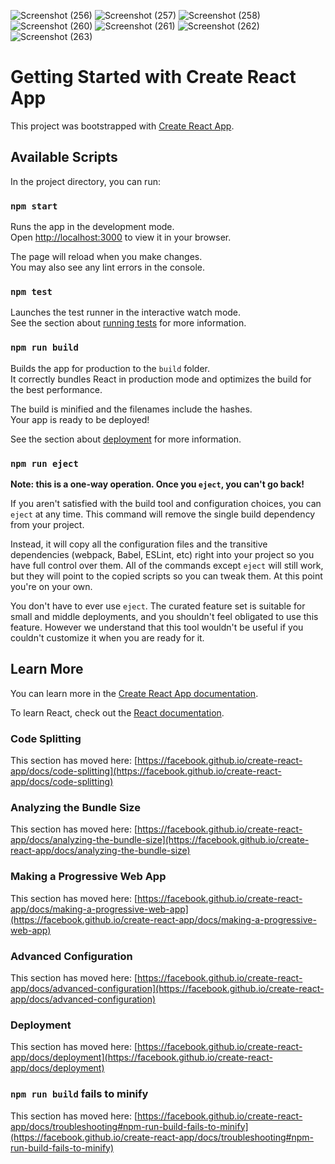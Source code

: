 ![Screenshot (256)](https://github.com/Liad-hossain/myportfolio/assets/73576013/070f4324-422c-4438-997e-f707950f750a)
![Screenshot (257)](https://github.com/Liad-hossain/myportfolio/assets/73576013/8aaf895b-1518-4d8b-98d1-d91f3c096010)
![Screenshot (258)](https://github.com/Liad-hossain/myportfolio/assets/73576013/b5048a11-d6a1-45fd-84ea-99d7c4476943)
![Screenshot (260)](https://github.com/Liad-hossain/myportfolio/assets/73576013/d3580f72-e988-4a58-9ea2-1efe1b73899d)
![Screenshot (261)](https://github.com/Liad-hossain/myportfolio/assets/73576013/7d3f07d8-fc64-43d4-b992-974e25ad7a5c)
![Screenshot (262)](https://github.com/Liad-hossain/myportfolio/assets/73576013/22381874-5b65-4906-91a9-26962f26dc78)
![Screenshot (263)](https://github.com/Liad-hossain/myportfolio/assets/73576013/27cda45b-8c5a-4778-85ac-98c829228df5)

# Getting Started with Create React App

This project was bootstrapped with [Create React App](https://github.com/facebook/create-react-app).

## Available Scripts

In the project directory, you can run:

### `npm start`

Runs the app in the development mode.\
Open [http://localhost:3000](http://localhost:3000) to view it in your browser.

The page will reload when you make changes.\
You may also see any lint errors in the console.

### `npm test`

Launches the test runner in the interactive watch mode.\
See the section about [running tests](https://facebook.github.io/create-react-app/docs/running-tests) for more information.

### `npm run build`

Builds the app for production to the `build` folder.\
It correctly bundles React in production mode and optimizes the build for the best performance.

The build is minified and the filenames include the hashes.\
Your app is ready to be deployed!

See the section about [deployment](https://facebook.github.io/create-react-app/docs/deployment) for more information.

### `npm run eject`

**Note: this is a one-way operation. Once you `eject`, you can't go back!**

If you aren't satisfied with the build tool and configuration choices, you can `eject` at any time. This command will remove the single build dependency from your project.

Instead, it will copy all the configuration files and the transitive dependencies (webpack, Babel, ESLint, etc) right into your project so you have full control over them. All of the commands except `eject` will still work, but they will point to the copied scripts so you can tweak them. At this point you're on your own.

You don't have to ever use `eject`. The curated feature set is suitable for small and middle deployments, and you shouldn't feel obligated to use this feature. However we understand that this tool wouldn't be useful if you couldn't customize it when you are ready for it.

## Learn More

You can learn more in the [Create React App documentation](https://facebook.github.io/create-react-app/docs/getting-started).

To learn React, check out the [React documentation](https://reactjs.org/).

### Code Splitting

This section has moved here: [https://facebook.github.io/create-react-app/docs/code-splitting](https://facebook.github.io/create-react-app/docs/code-splitting)

### Analyzing the Bundle Size

This section has moved here: [https://facebook.github.io/create-react-app/docs/analyzing-the-bundle-size](https://facebook.github.io/create-react-app/docs/analyzing-the-bundle-size)

### Making a Progressive Web App

This section has moved here: [https://facebook.github.io/create-react-app/docs/making-a-progressive-web-app](https://facebook.github.io/create-react-app/docs/making-a-progressive-web-app)

### Advanced Configuration

This section has moved here: [https://facebook.github.io/create-react-app/docs/advanced-configuration](https://facebook.github.io/create-react-app/docs/advanced-configuration)

### Deployment

This section has moved here: [https://facebook.github.io/create-react-app/docs/deployment](https://facebook.github.io/create-react-app/docs/deployment)

### `npm run build` fails to minify

This section has moved here: [https://facebook.github.io/create-react-app/docs/troubleshooting#npm-run-build-fails-to-minify](https://facebook.github.io/create-react-app/docs/troubleshooting#npm-run-build-fails-to-minify)
